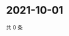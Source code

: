 # 2021-10-01

共 0 条

<!-- BEGIN WEIBO -->
<!-- 最后更新时间 Fri Oct 01 2021 16:00:43 GMT+0800 (China Standard Time) -->

<!-- END WEIBO -->
